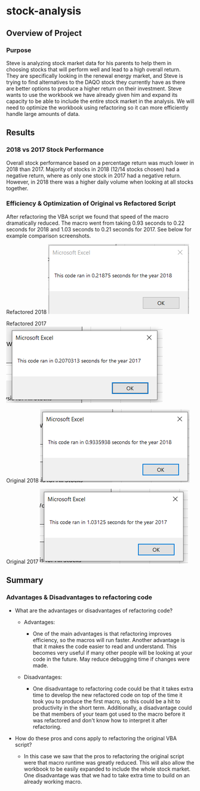 # stock-analysis

## Overview of Project

### Purpose

Steve is analyzing stock market data for his parents to help them in choosing stocks that will perform well and lead to a high overall return. They are specifically looking in the renewal energy market, and Steve is trying to find alternatives to the DAQO stock they currently have as there are better options to produce a higher return on their investment. Steve wants to use the workbook we have already given him and expand its capacity to be able to include the entire stock market in the analysis. We will need to optimize the workbook using refactoring so it can more efficiently handle large amounts of data. 

## Results

### 2018 vs 2017 Stock Performance

Overall stock performance based on a percentage return was much lower in 2018 than 2017. Majority of stocks in 2018 (12/14 stocks chosen) had a negative return, where as only one stock in 2017 had a negative return. However, in 2018 there was a higher daily volume when looking at all stocks together. 

### Efficiency & Optimization of Original vs Refactored Script

After refactoring the VBA script we found that speed of the macro dramatically reduced. The macro went from taking 0.93 seconds to 0.22 seconds for 2018 and 1.03 seconds to 0.21 seconds for 2017. See below for example comparison screenshots. 

Refactored 2018
![image_name](VBA_Challenge_2018.png)

Refactored 2017
![image_name](VBA_Challenge_2017.png)

Original 2018
![image_name](VBA_Challenge_2018_Original.png)

Original 2017
![image_name](VBA_Challenge_2017_Original.png)


## Summary

### Advantages & Disadvantages to refactoring code

- What are the advantages or disadvantages of refactoring code?

  - Advantages:
     -  One of the main advantages is that refactoring improves efficiency, so the macros will run faster. Another advantage is that it makes the code easier to read and understand. This becomes very useful if many other people will be looking at your code in the future. May reduce debugging time if changes were made.  
  
  - Disadvantages:
    - One disadvantage to refactoring code could be that it takes extra time to develop the new refactored code on top of the time it took you to produce the first macro, so this could be a hit to productivity in the short term. Additionally, a disadvantage could be that members of your team got used to the macro before it was refactored and don't know how to interpret it after refactoring. 

- How do these pros and cons apply to refactoring the original VBA script? 

  - In this case we saw that the pros to refactoring the original script were that macro runtime was greatly reduced. This will also allow the workbook to be easily expanded to include the whole stock market. One disadvantage was that we had to take extra time to build on an already working macro. 
